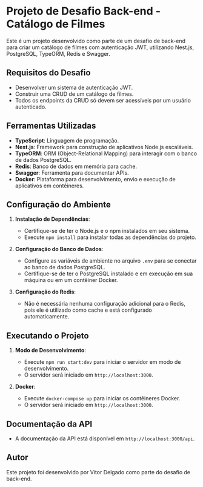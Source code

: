 # Projeto de Desafio Back-end - Catálogo de Filmes

Este é um projeto desenvolvido como parte de um desafio de back-end para criar um catálogo de filmes com autenticação JWT, utilizando Nest.js, PostgreSQL, TypeORM, Redis e Swagger.

## Requisitos do Desafio

- Desenvolver um sistema de autenticação JWT.
- Construir uma CRUD de um catálogo de filmes.
- Todos os endpoints da CRUD só devem ser acessíveis por um usuário autenticado.

## Ferramentas Utilizadas

- **TypeScript**: Linguagem de programação.
- **Nest.js**: Framework para construção de aplicativos Node.js escaláveis.
- **TypeORM**: ORM (Object-Relational Mapping) para interagir com o banco de dados PostgreSQL.
- **Redis**: Banco de dados em memória para cache.
- **Swagger**: Ferramenta para documentar APIs.
- **Docker**: Plataforma para desenvolvimento, envio e execução de aplicativos em contêineres.

## Configuração do Ambiente

1. **Instalação de Dependências**:
   - Certifique-se de ter o Node.js e o npm instalados em seu sistema.
   - Execute `npm install` para instalar todas as dependências do projeto.

2. **Configuração do Banco de Dados**:
   - Configure as variáveis de ambiente no arquivo `.env` para se conectar ao banco de dados PostgreSQL.
   - Certifique-se de ter o PostgreSQL instalado e em execução em sua máquina ou em um contêiner Docker.

3. **Configuração do Redis**:
   - Não é necessária nenhuma configuração adicional para o Redis, pois ele é utilizado como cache e está configurado automaticamente.

## Executando o Projeto

1. **Modo de Desenvolvimento**:
   - Execute `npm run start:dev` para iniciar o servidor em modo de desenvolvimento.
   - O servidor será iniciado em `http://localhost:3000`.

2. **Docker**:
   - Execute `docker-compose up` para iniciar os contêineres Docker.
   - O servidor será iniciado em `http://localhost:3000`.

## Documentação da API

- A documentação da API está disponível em `http://localhost:3000/api`.

## Autor

Este projeto foi desenvolvido por Vítor Delgado como parte do desafio de back-end.